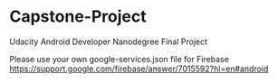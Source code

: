 # Capstone-Project
Udacity Android Developer Nanodegree Final Project

Please use your own google-services.json file for Firebase https://support.google.com/firebase/answer/7015592?hl=en#android
